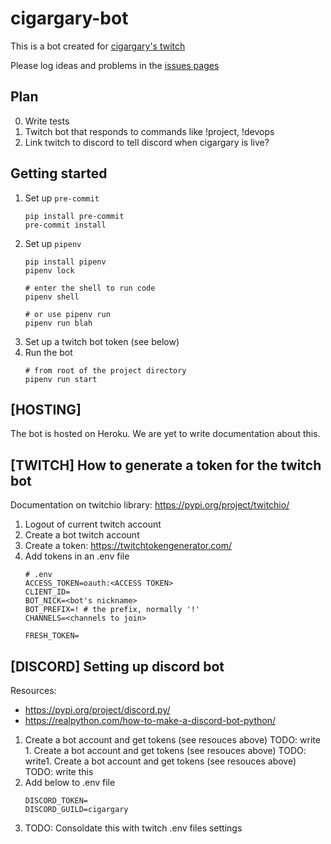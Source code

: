 # cigargary-bot

This is a bot created for [cigargary's twitch](https://www.twitch.tv/cigargary)

Please log ideas and problems in the [issues pages](https://github.com/ShivanS93/cigargary-bot/issues)

## Plan

0. Write tests
1. Twitch bot that responds to commands like !project, !devops
2. Link twitch to discord to tell discord when cigargary is live?

## Getting started

1. Set up `pre-commit`
	```shell
	pip install pre-commit
	pre-commit install
	```
2. Set up `pipenv`
	```shell
	pip install pipenv
	pipenv lock

	# enter the shell to run code
	pipenv shell

	# or use pipenv run
	pipenv run blah
	```
2. Set up a twitch bot token (see below)
3. Run the bot
	```
	# from root of the project directory
	pipenv run start
	```
## [HOSTING]

The bot is hosted on Heroku. We are yet to write documentation about this.

## [TWITCH] How to generate a token for the twitch bot

Documentation on twitchio library: https://pypi.org/project/twitchio/

1. Logout of current twitch account
2. Create a bot twitch account
3. Create a token: https://twitchtokengenerator.com/
4. Add tokens in an .env file
	```
	# .env
	ACCESS_TOKEN=oauth:<ACCESS TOKEN>
	CLIENT_ID=
	BOT_NICK=<bot's nickname>
	BOT_PREFIX=! # the prefix, normally '!'
	CHANNELS=<channels to join>

	FRESH_TOKEN=
	```

## [DISCORD] Setting up discord bot

Resources:
- https://pypi.org/project/discord.py/
- https://realpython.com/how-to-make-a-discord-bot-python/
1. Create a bot account and get tokens (see resouces above) TODO: write 1. Create a bot account and get tokens (see resouces above) TODO: write1. Create a bot account and get tokens (see resouces above) TODO: write this
2. Add below to .env file
	``` # discord .env portion
	DISCORD_TOKEN=
	DISCORD_GUILD=cigargary
	```
3. TODO: Consoldate this with twitch .env files settings
